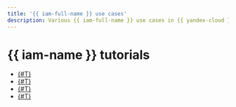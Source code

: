 ```yaml
---
title: '{{ iam-full-name }} use cases'
description: Various {{ iam-full-name }} use cases in {{ yandex-cloud }}.
---
```


# {{ iam-name }} tutorials

* [{#T}](static-key-in-lockbox/index.md)
* [{#T}](sa-oslogin-ansible.md)
* [{#T}](wlif-github-integration.md)
* [{#T}](wlif-gitlab-integration.md)
